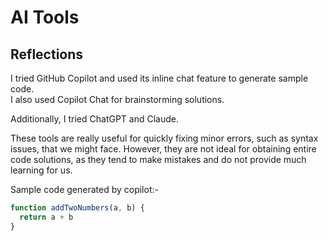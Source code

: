 # AI Tools

## Reflections

I tried GitHub Copilot and used its inline chat feature to generate sample code.  
I also used Copilot Chat for brainstorming solutions.

Additionally, I tried ChatGPT and Claude.

These tools are really useful for quickly fixing minor errors, such as syntax issues, that we might face. However, they are not ideal for obtaining entire code solutions, as they tend to make mistakes and do not provide much learning for us.

Sample code generated by copilot:-

```javascript
function addTwoNumbers(a, b) {
  return a + b
}
```
